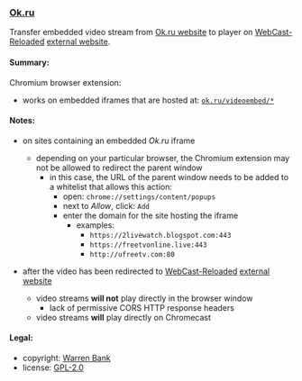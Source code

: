 ### [Ok.ru](https://github.com/warren-bank/crx-Ok-ru)

Transfer embedded video stream from [Ok.ru website](https://ok.ru/) to player on [WebCast-Reloaded](https://github.com/warren-bank/crx-webcast-reloaded) [external website](https://warren-bank.github.io/crx-webcast-reloaded/external_website/index.html).

#### Summary:

Chromium browser extension:
* works on embedded iframes that are hosted at: [`ok.ru/videoembed/*`](https://ok.ru/)

#### Notes:

* on sites containing an embedded _Ok.ru_ iframe
  - depending on your particular browser, the Chromium extension may not be allowed to redirect the parent window
    * in this case, the URL of the parent window needs to be added to a whitelist that allows this action:
      - open: `chrome://settings/content/popups`
      - next to _Allow_, click: `Add`
      - enter the domain for the site hosting the iframe
        * examples:
          - `https://2livewatch.blogspot.com:443`
          - `https://freetvonline.live:443`
          - `http://ufreetv.com:80`

* after the video has been redirected to [WebCast-Reloaded](https://github.com/warren-bank/crx-webcast-reloaded) [external website](https://warren-bank.github.io/crx-webcast-reloaded/external_website/index.html)
  - video streams __will not__ play directly in the browser window
    * lack of permissive CORS HTTP response headers
  - video streams __will__ play directly on Chromecast

#### Legal:

* copyright: [Warren Bank](https://github.com/warren-bank)
* license: [GPL-2.0](https://www.gnu.org/licenses/old-licenses/gpl-2.0.txt)
